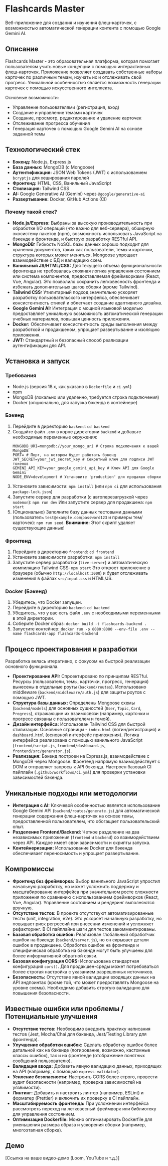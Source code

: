 # Flashcards Master

Веб-приложение для создания и изучения флеш-карточек, с возможностью автоматической генерации контента с помощью Google Gemini AI.

## Описание

Flashcards Master - это образовательная платформа, которая помогает пользователям учить новые концепции с помощью интерактивных флеш-карточек. Приложение позволяет создавать собственные наборы карточек по различным темам, изучать их и отслеживать свой прогресс. Уникальной особенностью является возможность генерации карточек с помощью искусственного интеллекта.

Основные возможности:
*   Управление пользователями (регистрация, вход)
*   Создание и управление темами карточек
*   Создание, просмотр, редактирование и удаление карточек
*   Отслеживание прогресса обучения 
*   Генерация карточек с помощью Google Gemini AI на основе заданной темы

## Технологический стек

*   **Бэкенд:** Node.js, Express.js
*   **База данных:** MongoDB (с Mongoose)
*   **Аутентификация:** JSON Web Tokens (JWT) с использованием `bcryptjs` для хеширования паролей
*   **Фронтенд:** HTML, CSS, Ванильный JavaScript
*   **Стилизация:** Tailwind CSS
*   **AI:** Google Generative AI (Gemini) через `@google/generative-ai`
*   **Развертывание:** Docker, GitHub Actions (CI)

### Почему такой стек?

*   **Node.js/Express:** Выбраны за высокую производительность при обработке I/O операций (что важно для веб-сервера), обширную экосистему пакетов (npm), возможность использовать JavaScript на бэкенде и фронтенде, и быструю разработку RESTful API.
*   **MongoDB:** Гибкость NoSQL базы данных хорошо подходит для хранения документов, таких как пользователи, темы и карточки, структура которых может меняться. Mongoose упрощает взаимодействие с БД и валидацию схем.
*   **Ванильный JS/HTML/CSS:** Для текущего объема функциональности фронтенда не требовалась сложная логика управления состоянием или система компонентов, предоставляемая фреймворками (React, Vue, Angular). Это позволило сохранить легковесность фронтенда и избежать дополнительных шагов сборки (кроме Tailwind).
*   **Tailwind CSS:** Утилитарный подход значительно ускоряет разработку пользовательского интерфейса, обеспечивает консистентность стилей и облегчает создание адаптивного дизайна.
*   **Google Gemini AI:** Интеграция с мощной языковой моделью предоставляет уникальную возможность автоматической генерации учебных материалов, повышая ценность приложения.
*   **Docker:** Обеспечивает консистентность среды выполнения между разработкой и продакшеном, упрощает развертывание и изоляцию приложения.
*   **JWT:** Стандартный и безопасный способ реализации аутентификации для API.

## Установка и запуск

### Требования

*   Node.js (версия 18.x, как указано в `Dockerfile` и `ci.yml`)
*   npm
*   MongoDB (локально или удаленно, требуется строка подключения)
*   Docker (опционально, для запуска бэкенда в контейнере)

### Бэкенд

1.  Перейдите в директорию `backend`: `cd backend`
2.  Создайте файл `.env` в корне директории `backend` и добавьте необходимые переменные окружения:
    ```dotenv
    MONGODB_URI=mongodb://your_mongo_uri # Строка подключения к вашей MongoDB
    PORT= # Порт, на котором будет работать бэкенд
    JWT_SECRET=your_jwt_secret_key # Секретный ключ для подписи JWT токенов
    GEMINI_API_KEY=your_google_gemini_api_key # Ключ API для Google Gemini
    NODE_ENV=development # Установите 'production' для продакшн сборки
    ```
3.  Установите зависимости: `npm install` (или `npm ci` для использования `package-lock.json`)
4.  Запустите сервер для разработки (с автоперезагрузкой через `nodemon`): `npm run dev`
    Или запустите сервер для продакшена: `npm start`
5.  (Опционально) Заполните базу данных тестовыми данными (пользователь `test@example.com`/`password123` и примеры тем/карточек): `npm run seed`. **Внимание:** Этот скрипт удаляет существующие данные!

### Фронтенд

1.  Перейдите в директорию `frontend`: `cd frontend`
2.  Установите зависимости разработки: `npm install`
3.  Запустите сервер разработки (`live-server`) и автоматическую компиляцию Tailwind CSS: `npm start`
    Это откроет приложение в браузере (обычно `http://localhost:3000`) и будет отслеживать изменения в файлах `src/input.css` и HTML/JS.

### Docker (Бэкенд)

1.  Убедитесь, что Docker запущен.
2.  Перейдите в директорию `backend`: `cd backend`
3.  Убедитесь, что у вас есть файл `.env` с необходимыми переменными в этой директории.
4.  Соберите Docker образ: `docker build -t flashcards-backend .`
5.  Запустите контейнер: `docker run -p 8080:8080 --env-file .env --name flashcards-app flashcards-backend`

## Процесс проектирования и разработки

Разработка велась итеративно, с фокусом на быстрой реализации основного функционала.

*   **Проектирование API:** Спроектировано по принципам RESTful. Ресурсы (пользователи, темы, карточки, прогресс, генерация) вынесены в отдельные роуты (`backend/routes`). Использовано middleware (`backend/middleware/auth.js`) для защиты роутов с помощью JWT.
*   **Структура базы данных:** Определены Mongoose схемы (`backend/models`) для основных сущностей (`User`, `Topic`, `Card`, `Progress`), отражающие их взаимосвязи (например, карточки и прогресс связаны с пользователем и темой).
*   **Дизайн интерфейса:** Использован Tailwind CSS для быстрой стилизации. Основные страницы - `index.html` (логин/регистрация) и `dashboard.html` (основной интерфейс приложения). Логика интерфейса реализована с помощью ванильного JavaScript (`frontend/script.js`, `frontend/dashboard.js`, `frontend/src/generator.js`).
*   **Реализация:** Бэкенд построен на Express.js, взаимодействие с MongoDB через Mongoose. Фронтенд напрямую взаимодействует с DOM и отправляет запросы к API бэкенда. Настроен базовый CI пайплайн (`.github/workflows/ci.yml`) для проверки установки зависимостей бэкенда.

## Уникальные подходы или методологии

*   **Интеграция с AI:** Ключевой особенностью является использование Google Gemini API (`backend/routes/generate.js`) для автоматической генерации содержания флеш-карточек на основе темы, предоставленной пользователем, что обогащает пользовательский опыт.
*   **Разделение Frontend/Backend:** Четкое разделение на два независимых приложения (`frontend` и `backend`) со взаимодействием через API. Каждое имеет свои зависимости и скрипты запуска.
*   **Контейнеризация:** Использование Docker для бэкенда обеспечивает переносимость и упрощает развертывание.

## Компромиссы

*   **Фронтенд без фреймворка:** Выбор ванильного JavaScript упростил начальную разработку, но может усложнить поддержку и масштабирование интерфейса при значительном росте сложности приложения по сравнению с использованием фреймворков (React, Vue, Angular). Управление состоянием и рендеринг выполняются вручную.
*   **Отсутствие тестов:** В проекте отсутствуют автоматизированные тесты (unit, integration, e2e). Это ускоряет начальную разработку, но повышает риск регрессий при внесении изменений и усложняет рефакторинг. В CI пайплайне шаги для тестов закомментированы.
*   **Базовая обработка ошибок:** Реализован глобальный обработчик ошибок на бэкенде (`backend/server.js`), но он скрывает детали ошибок в продакшене. Обработка ошибок на фронтенде и специфическая обработка на бэкенде могут быть улучшены для более информативной обратной связи.
*   **Базовая конфигурация CORS:** Использована стандартная конфигурация `cors()`. Для продакшен-среды может потребоваться более строгая настройка с указанием разрешенных источников.
*   **Безопасность:** Отсутствие явной валидации входящих данных на API эндпоинтах (кроме той, что может предоставлять Mongoose на уровне схемы). Необходимо добавить строгую валидацию для повышения безопасности.

## Известные ошибки или проблемы / Потенциальные улучшения

*   **Отсутствие тестов:** Необходимо внедрить практику написания тестов (Jest, Mocha/Chai для бэкенда, Jest/Testing Library для фронтенда).
*   **Улучшение обработки ошибок:** Сделать обработку ошибок более детальной как на бэкенде (логирование, возможно, кастомные классы ошибок), так и на фронтенде (отображение понятных сообщений пользователю).
*   **Валидация ввода:** Добавить явную валидацию данных, приходящих на API (например, с помощью `express-validator`).
*   **Усиление безопасности:** Настроить CORS более строго, провести аудит безопасности (например, проверка зависимостей на уязвимости).
*   **Линтинг:** Добавить и настроить линтер (например, ESLint) и форматер (Prettier) и включить их проверку в CI пайплайн.
*   **Масштабируемость фронтенда:** При усложнении интерфейса рассмотреть переход на легковесный фреймворк или библиотеку для управления состоянием.
*   **Оптимизация Dockerfile:** Можно оптимизировать Dockerfile для уменьшения размера образа и ускорения сборки (например, многоэтапная сборка).

## Демо

[Ссылка на ваше видео-демо (Loom, YouTube и т.д.)]

